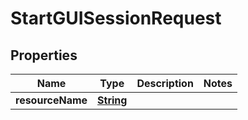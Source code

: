 

# StartGUISessionRequest


## Properties

| Name | Type | Description | Notes |
|------------ | ------------- | ------------- | -------------|
|**resourceName** | [**String**](String.md) |  |  |



